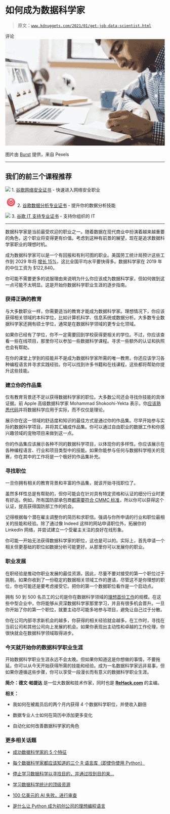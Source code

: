 # 如何成为数据科学家

> 原文：[`www.kdnuggets.com/2021/01/get-job-data-scientist.html`](https://www.kdnuggets.com/2021/01/get-job-data-scientist.html)

评论![图像](img/6022dcd977bc6041d21239d254319eb8.png)

图片由 [Burst](https://www.pexels.com/@burst) 提供，来自 Pexels

* * *

## 我们的前三个课程推荐

![](img/0244c01ba9267c002ef39d4907e0b8fb.png) 1\. [谷歌网络安全证书](https://www.kdnuggets.com/google-cybersecurity) - 快速进入网络安全职业

![](img/e225c49c3c91745821c8c0368bf04711.png) 2\. [谷歌数据分析专业证书](https://www.kdnuggets.com/google-data-analytics) - 提升你的数据分析技能

![](img/0244c01ba9267c002ef39d4907e0b8fb.png) 3\. [谷歌 IT 支持专业证书](https://www.kdnuggets.com/google-itsupport) - 支持你组织的 IT

* * *

数据科学家是当前最受欢迎的职业之一。随着数据在现代商业中扮演着越来越重要的角色，这个职业将变得更有价值。考虑到这种有前景的展望，现在是追求数据科学家职业的理想时机。

成为数据科学家可以是一个有回报和有利可图的职业。美国劳工统计局预计这些工作到 2029 年将 [增长 15%](https://www.bls.gov/ooh/computer-and-information-technology/computer-and-information-research-scientists.htm#tab-1)，这比全国平均水平要快得多。数据科学家在 2019 年的中位工资为 $122,840。

你可能不需要更多的说服理由来说明为什么你应该成为数据科学家，但如何做到这一点可能不太明显。这是开始你数据科学职业生涯的逐步指南。

### **获得正确的教育**

与大多数职业一样，你需要适当的教育才能成为数据科学家。理想情况下，你应该获得相关领域的本科学位，比如计算机科学、信息系统或数据分析。大多数专业数据科学家还拥有硕士学位，通常是在数据科学领域的更专业化领域。

如果你已经有了学位，你不一定需要回到学校获得更相关的学位。不过，你应该查看一些在线项目，那里你可以参加一些数据科学课程。寻求一些额外的认证和执照也会有帮助。

在你的课堂上学到的技能并不是成为数据科学家所需的唯一教育。你还应该学习各种编程语言并寻求实践经验。你可以找到许多书籍和在线课程，这些都将帮助你提升这些技能。

### **建立你的作品集**

仅有教育背景还不足以获得数据科学家的职位。大多数公司还会寻找你技能的具体证据。前 Apple 高级数据科学家 Mohammad Shokoohi-Yekta 表示，你[应该熟悉代码](https://www.zdnet.com/article/want-to-be-a-data-scientist-five-ways-to-get-that-job-in-data-science/)并将数据科学应用于实际，而不仅仅是理论。

展示你在这一领域的舒适度和知识的最佳方式是通过你的作品集。尽早开始参与实际的数据科学项目，并将其汇编成作品集。你可以通过自由职业的数据工作和你感兴趣领域的宠物项目来做到这一点。

你的作品集应该展示各种不同的数据科学项目，以体现你的多样性。你应该展示在各种编程语言、行业和项目类型中的技能。如果你能参与任何与数据科学相关的竞赛，你在其中的工作将是一个极好的作品集补充。

### **寻找职位**

一旦你拥有相关的教育背景和丰富的作品集，就该开始寻找职位了。

虽然多样性总是有帮助的，但你可能会在针对具有特定资格和认证的细分行业时更有好运。例如，所有国防部承包商[都需要符合 CMMC 标准](https://www.neosystemscorp.com/solutions-services/hosting-security/cmmc/)，所以你可以获得这个认证，提高获得国防部工作的机会。

记得根据每个潜在雇主调整你的简历和求职信。强调与你所申请的行业和职位最相关的技能和经验。除了通过像 Indeed 这样的网站申请职位外，拓展你的 LinkedIn 网络，并尝试建立一个受雇主关注的良好在线形象。

你可能一开始无法获得数据科学家的职位，这也是可以的。实际上，首先申请一个相关但更基础的职位如数据分析可能更好。从那里你可以发展你的职业。

### **职业发展**

在职经验是推动你职业发展的最佳资源。因此，尽量不要对接受的第一个职位过于挑剔。如果你收到了一份稳定的数据相关领域工作的邀请，尽管这不是你理想的职位，你也可能还是要考虑接受它。把你的第一个数据职位看作是一个启动点。

拥有 50 到 500 名员工的公司是你在数据科学领域的[理想首份工作](https://tomimester.medium.com/how-to-break-into-the-data-science-market-f0e0b79b42f7)的规模。在这些中型企业中，你将能够从资深数据科学家那里学习，并且有很多机会晋升。一旦你开始了你的第一个职位，就要主动尽可能多地参与项目，避免让自己过于分散。

你在公司内部寻求新机会的越多，你获得的相关经验就会越多。在工作时，寻找在当前公司和其他公司向上发展的机会。如果你表现出主动性和卓越的工作伦理，你很快就会在数据科学领域取得进步。

### **今天就开始你的数据科学职业生涯**

开始数据科学职业生涯永远不会太晚。但如果你知道这是你想做的事情，不要拖延。你可以从今天开始获得所需的技能和经验。成为一名数据科学家远非易事，但如果你遵循这些步骤，你可以享受一段漫长而有意义的数据科学职业生涯。

**简介：德文·帕提达** 是一位大数据和技术作家，同时也是 [**ReHack.com**](https://rehack.com/) 的主编。

**相关：**

+   我如何在被裁员后的两个月内获得 4 个数据科学职位，并使收入翻倍

+   数据专业人士如何在简历中添加更多变化

+   自动化如何改善数据科学家的角色

### 更多相关话题

+   [成功数据科学家的 5 个特征](https://www.kdnuggets.com/2021/12/5-characteristics-successful-data-scientist.html)

+   [每个数据科学家都应该知道的三个 R 语言库（即使你使用 Python）](https://www.kdnuggets.com/2021/12/three-r-libraries-every-data-scientist-know-even-python.html)

+   [停止学习数据科学以寻找目的，并通过找到目的来...](https://www.kdnuggets.com/2021/12/stop-learning-data-science-find-purpose.html)

+   [学习数据科学统计的顶级资源](https://www.kdnuggets.com/2021/12/springboard-top-resources-learn-data-science-statistics.html)

+   [100 亿美元的 AI 失败，进行审查](https://www.kdnuggets.com/2021/12/9b-ai-failure-examined.html)

+   [是什么让 Python 成为初创公司的理想编程语言](https://www.kdnuggets.com/2021/12/makes-python-ideal-programming-language-startups.html)
